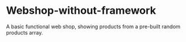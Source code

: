 # Webshop-without-framework
A basic functional web shop, showing products from a pre-built random products array.
